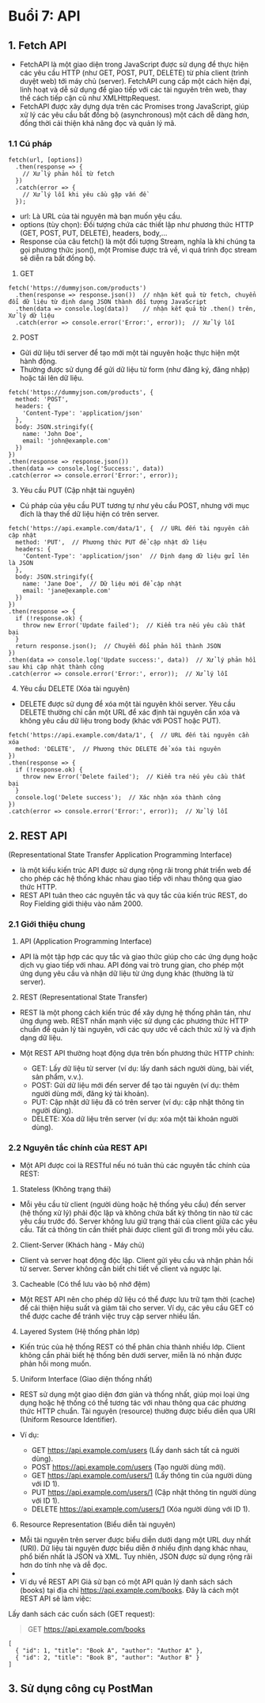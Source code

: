 # Buổi 7: API

## 1. Fetch API
- FetchAPI là một giao diện trong JavaScript được sử dụng để thực hiện các yêu cầu HTTP (như GET, POST, PUT, DELETE) từ phía client (trình duyệt web) tới máy chủ (server). FetchAPI cung cấp một cách hiện đại, linh hoạt và dễ sử dụng để giao tiếp với các tài nguyên trên web, thay thế cách tiếp cận cũ như XMLHttpRequest.
- FetchAPI được xây dựng dựa trên các Promises trong JavaScript, giúp xử lý các yêu cầu bất đồng bộ (asynchronous) một cách dễ dàng hơn, đồng thời cải thiện khả năng đọc và quản lý mã.
### 1.1 Cú pháp
````
fetch(url, [options])
  .then(response => {
    // Xử lý phản hồi từ fetch
  })
  .catch(error => {
    // Xử lý lỗi khi yêu cầu gặp vấn đề
  });
````
- url: Là URL của tài nguyên mà bạn muốn yêu cầu.
- options (tùy chọn): Đối tượng chứa các thiết lập như phương thức HTTP (GET, POST, PUT, DELETE), headers, body,...
- Response của câu fetch() là một đối tượng Stream, nghĩa là khi chúng ta gọi phương thức json(), một Promise được trả về, vì quá trình đọc stream sẽ diễn ra bất đồng bộ.
1. GET
````
fetch('https://dummyjson.com/products')
  .then(response => response.json())  // nhận kết quả từ fetch, chuyển đổi dữ liệu từ định dạng JSON thành đối tượng JavaScript
  .then(data => console.log(data))    // nhận kết quả từ .then() trên, Xử lý dữ liệu
  .catch(error => console.error('Error:', error));  // Xử lý lỗi
````

2. POST
- Gửi dữ liệu tới server để tạo mới một tài nguyên hoặc thực hiện một hành động.
- Thường được sử dụng để gửi dữ liệu từ form (như đăng ký, đăng nhập) hoặc tải lên dữ liệu.
````
fetch('https://dummyjson.com/products', {
  method: 'POST',
  headers: {
    'Content-Type': 'application/json'
  },
  body: JSON.stringify({
    name: 'John Doe',
    email: 'john@example.com'
  })
})
.then(response => response.json())
.then(data => console.log('Success:', data))
.catch(error => console.error('Error:', error));
````

3. Yêu cầu PUT (Cập nhật tài nguyên)
- Cú pháp của yêu cầu PUT tương tự như yêu cầu POST, nhưng với mục đích là thay thế dữ liệu hiện có trên server.
````
fetch('https://api.example.com/data/1', {  // URL đến tài nguyên cần cập nhật
  method: 'PUT',  // Phương thức PUT để cập nhật dữ liệu
  headers: {
    'Content-Type': 'application/json'  // Định dạng dữ liệu gửi lên là JSON
  },
  body: JSON.stringify({
    name: 'Jane Doe',  // Dữ liệu mới để cập nhật
    email: 'jane@example.com'
  })
})
.then(response => {
  if (!response.ok) {
    throw new Error('Update failed');  // Kiểm tra nếu yêu cầu thất bại
  }
  return response.json();  // Chuyển đổi phản hồi thành JSON
})
.then(data => console.log('Update success:', data))  // Xử lý phản hồi sau khi cập nhật thành công
.catch(error => console.error('Error:', error));  // Xử lý lỗi
````

4. Yêu cầu DELETE (Xóa tài nguyên)
- DELETE được sử dụng để xóa một tài nguyên khỏi server. Yêu cầu DELETE thường chỉ cần một URL để xác định tài nguyên cần xóa và không yêu cầu dữ liệu trong body (khác với POST hoặc PUT).
````
fetch('https://api.example.com/data/1', {  // URL đến tài nguyên cần xóa
  method: 'DELETE',  // Phương thức DELETE để xóa tài nguyên
})
.then(response => {
  if (!response.ok) {
    throw new Error('Delete failed');  // Kiểm tra nếu yêu cầu thất bại
  }
  console.log('Delete success');  // Xác nhận xóa thành công
})
.catch(error => console.error('Error:', error));  // Xử lý lỗi
````

## 2. REST API 
(Representational State Transfer Application Programming Interface)
- là một kiểu kiến trúc API được sử dụng rộng rãi trong phát triển web để cho phép các hệ thống khác nhau giao tiếp với nhau thông qua giao thức HTTP.
- REST API tuân theo các nguyên tắc và quy tắc của kiến trúc REST, do Roy Fielding giới thiệu vào năm 2000.
### 2.1 Giới thiệu chung
1. API (Application Programming Interface)
- API là một tập hợp các quy tắc và giao thức giúp cho các ứng dụng hoặc dịch vụ giao tiếp với nhau. API đóng vai trò trung gian, cho phép một ứng dụng yêu cầu và nhận dữ liệu từ ứng dụng khác (thường là từ server).
2. REST (Representational State Transfer)
- REST là một phong cách kiến trúc để xây dựng hệ thống phân tán, như ứng dụng web. REST nhấn mạnh việc sử dụng các phương thức HTTP chuẩn để quản lý tài nguyên, với các quy ước về cách thức xử lý và định dạng dữ liệu.

- Một REST API thường hoạt động dựa trên bốn phương thức HTTP chính:

  - GET: Lấy dữ liệu từ server (ví dụ: lấy danh sách người dùng, bài viết, sản phẩm, v.v.).
  - POST: Gửi dữ liệu mới đến server để tạo tài nguyên (ví dụ: thêm người dùng mới, đăng ký tài khoản).
  - PUT: Cập nhật dữ liệu đã có trên server (ví dụ: cập nhật thông tin người dùng).
  - DELETE: Xóa dữ liệu trên server (ví dụ: xóa một tài khoản người dùng).
### 2.2 Nguyên tắc chính của REST API
- Một API được coi là RESTful nếu nó tuân thủ các nguyên tắc chính của REST:

1. Stateless (Không trạng thái)
- Mỗi yêu cầu từ client (người dùng hoặc hệ thống yêu cầu) đến server (hệ thống xử lý) phải độc lập và không chứa bất kỳ thông tin nào từ các yêu cầu trước đó. Server không lưu giữ trạng thái của client giữa các yêu cầu. Tất cả thông tin cần thiết phải được client gửi đi trong mỗi yêu cầu.
2. Client-Server (Khách hàng - Máy chủ)
- Client và server hoạt động độc lập. Client gửi yêu cầu và nhận phản hồi từ server. Server không cần biết chi tiết về client và ngược lại.
3. Cacheable (Có thể lưu vào bộ nhớ đệm)
- Một REST API nên cho phép dữ liệu có thể được lưu trữ tạm thời (cache) để cải thiện hiệu suất và giảm tải cho server. Ví dụ, các yêu cầu GET có thể được cache để tránh việc truy cập server nhiều lần.
4. Layered System (Hệ thống phân lớp)
- Kiến trúc của hệ thống REST có thể phân chia thành nhiều lớp. Client không cần phải biết hệ thống bên dưới server, miễn là nó nhận được phản hồi mong muốn.
5. Uniform Interface (Giao diện thống nhất)
- REST sử dụng một giao diện đơn giản và thống nhất, giúp mọi loại ứng dụng hoặc hệ thống có thể tương tác với nhau thông qua các phương thức HTTP chuẩn. Tài nguyên (resource) thường được biểu diễn qua URI (Uniform Resource Identifier).

- Ví dụ:

  - GET https://api.example.com/users (Lấy danh sách tất cả người dùng).
  - POST https://api.example.com/users (Tạo người dùng mới).
  - GET https://api.example.com/users/1 (Lấy thông tin của người dùng với ID 1).
  - PUT https://api.example.com/users/1 (Cập nhật thông tin người dùng với ID 1).
  - DELETE https://api.example.com/users/1 (Xóa người dùng với ID 1).
6. Resource Representation (Biểu diễn tài nguyên)
- Mỗi tài nguyên trên server được biểu diễn dưới dạng một URL duy nhất (URI). Dữ liệu tài nguyên được biểu diễn ở nhiều định dạng khác nhau, phổ biến nhất là JSON và XML. Tuy nhiên, JSON được sử dụng rộng rãi hơn do tính nhẹ và dễ đọc.
- 
- Ví dụ về REST API
Giả sử bạn có một API quản lý danh sách sách (books) tại địa chỉ https://api.example.com/books. Đây là cách một REST API sẽ làm việc:

Lấy danh sách các cuốn sách (GET request):
> GET https://api.example.com/books
````
[
  { "id": 1, "title": "Book A", "author": "Author A" },
  { "id": 2, "title": "Book B", "author": "Author B" }
]
````
## 3. Sử dụng công cụ PostMan